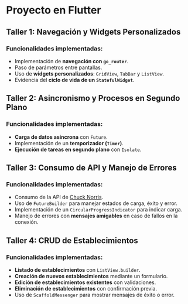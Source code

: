 # Proyecto en Flutter  

## Taller 1: Navegación y Widgets Personalizados  
### Funcionalidades implementadas:  
- Implementación de **navegación con `go_router`**.  
- Paso de parámetros entre pantallas.  
- Uso de **widgets personalizados**: `GridView`, `TabBar` y `ListView`.  
- Evidencia del **ciclo de vida de un `StatefulWidget`**.  

## Taller 2: Asincronismo y Procesos en Segundo Plano  
### Funcionalidades implementadas:  
- **Carga de datos asíncrona** con `Future`.  
- Implementación de un **temporizador (`Timer`)**.  
- **Ejecución de tareas en segundo plano** con `Isolate`.  

## Taller 3: Consumo de API y Manejo de Errores  
### Funcionalidades implementadas:  
- Consumo de la API de [Chuck Norris](https://api.chucknorris.io/).  
- Uso de `FutureBuilder` para manejar estados de carga, éxito y error.  
- Implementación de un `CircularProgressIndicator` para indicar carga.  
- Manejo de errores con **mensajes amigables** en caso de fallos en la conexión.  

## Taller 4: CRUD de Establecimientos  
### Funcionalidades implementadas:  
- **Listado de establecimientos** con `ListView.builder`.  
- **Creación de nuevos establecimientos** mediante un formulario.  
- **Edición de establecimientos existentes** con validaciones.  
- **Eliminación de establecimientos** con confirmación previa.  
- Uso de `ScaffoldMessenger` para mostrar mensajes de éxito o error.  
